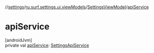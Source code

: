 //[settings](../../../index.md)/[ru.surf.settings.ui.viewModels](../index.md)/[SettingsViewModel](index.md)/[apiService](api-service.md)

# apiService

[androidJvm]\
private val [apiService](api-service.md): [SettingsApiService](../../ru.surf.settings.services.apiService/-settings-api-service/index.md)

